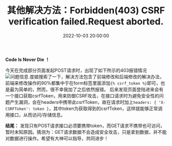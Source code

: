﻿---
title: 其他解决方法：Forbidden(403) CSRF verification failed.Request aborted.
type: 'tags'
categories: ['Web']
date: 2022-10-03 20:00:00


---

**Code Is Never Die ！**

今天在完成部分页面发起POST请求时，出现了如下所示的403报错情况
![问题信息](https://img-blog.csdnimg.cn/f13d2a942a5540d0b083efb3c60e1889.png?x-oss-process=image/watermark,type_ZHJvaWRzYW5zZmFsbGJhY2s,shadow_50,text_Q1NETiBAcmFpbnV4Lg==,size_20,color_FFFFFF,t_70,g_se,x_16)
度娘搜索了一下，解决方法包含了前端修改和后端修改的解决办法，前端来修改操作的90%都集中于在form标签里面添加`{% csrf_token %}`即可，也是最为简单的，然而，很不幸我加了之后依然报错。
后来发现页面登陆进来会有一个接口获取csrfToken，用来防御CSRF攻击，在接口请求时为避免安全性的问题产生漏洞，会在headers中携带此csrfToken，故在请求时加上`headers: { 'X-CSRFToken': token }`，其中token为获取得到的csrfToken，这样就能够正常调用接口，从而访问/存储信息。

**结尾：** 发现只有POST请求接口必须要携带token，而GET请求不携带也可访问，暂时未知原因。猜测为：GET请求数据不会造成安全攻击，只是拿到数据，并不能对数据进行操作。希望有大神可以指导，共同进步！
